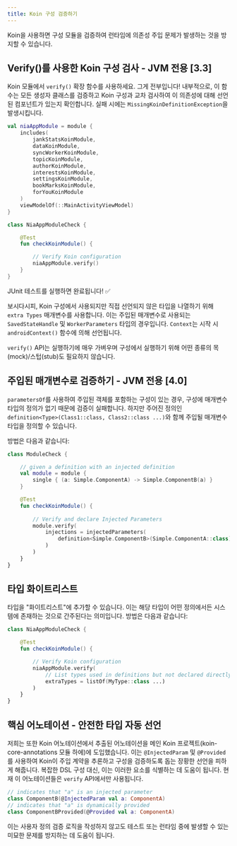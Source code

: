 ```yaml
---
title: Koin 구성 검증하기
---
```


Koin을 사용하면 구성 모듈을 검증하여 런타임에 의존성 주입 문제가 발생하는 것을 방지할 수 있습니다.

## Verify()를 사용한 Koin 구성 검사 - JVM 전용 [3.3]

Koin 모듈에서 `verify()` 확장 함수를 사용하세요. 그게 전부입니다! 내부적으로, 이 함수는 모든 생성자 클래스를 검증하고 Koin 구성과 교차 검사하여 이 의존성에 대해 선언된 컴포넌트가 있는지 확인합니다. 실패 시에는 `MissingKoinDefinitionException`을 발생시킵니다.

```kotlin
val niaAppModule = module {
    includes(
        jankStatsKoinModule,
        dataKoinModule,
        syncWorkerKoinModule,
        topicKoinModule,
        authorKoinModule,
        interestsKoinModule,
        settingsKoinModule,
        bookMarksKoinModule,
        forYouKoinModule
    )
    viewModelOf(::MainActivityViewModel)
}
```

```kotlin
class NiaAppModuleCheck {

    @Test
    fun checkKoinModule() {

        // Verify Koin configuration
        niaAppModule.verify()
    }
}
```

JUnit 테스트를 실행하면 완료됩니다! ✅

보시다시피, Koin 구성에서 사용되지만 직접 선언되지 않은 타입을 나열하기 위해 `extra Types` 매개변수를 사용합니다. 이는 주입된 매개변수로 사용되는 `SavedStateHandle` 및 `WorkerParameters` 타입의 경우입니다. `Context`는 시작 시 `androidContext()` 함수에 의해 선언됩니다.

`verify()` API는 실행하기에 매우 가벼우며 구성에서 실행하기 위해 어떤 종류의 목(mock)/스텁(stub)도 필요하지 않습니다.

## 주입된 매개변수로 검증하기 - JVM 전용 [4.0]

`parametersOf`를 사용하여 주입된 객체를 포함하는 구성이 있는 경우, 구성에 매개변수 타입의 정의가 없기 때문에 검증이 실패합니다. 하지만 주어진 정의인 `definition<Type>(Class1::class, Class2::class ...)`와 함께 주입될 매개변수 타입을 정의할 수 있습니다.

방법은 다음과 같습니다:

```kotlin
class ModuleCheck {

    // given a definition with an injected definition
    val module = module {
        single { (a: Simple.ComponentA) -> Simple.ComponentB(a) }
    }

    @Test
    fun checkKoinModule() {
        
        // Verify and declare Injected Parameters
        module.verify(
            injections = injectedParameters(
                definition<Simple.ComponentB>(Simple.ComponentA::class)
            )
        )
    }
}
```

## 타입 화이트리스트

타입을 "화이트리스트"에 추가할 수 있습니다. 이는 해당 타입이 어떤 정의에서든 시스템에 존재하는 것으로 간주된다는 의미입니다. 방법은 다음과 같습니다:

```kotlin
class NiaAppModuleCheck {

    @Test
    fun checkKoinModule() {

        // Verify Koin configuration
        niaAppModule.verify(
            // List types used in definitions but not declared directly (like parameter injection)
            extraTypes = listOf(MyType::class ...)
        )
    }
}
```

## 핵심 어노테이션 - 안전한 타입 자동 선언

저희는 또한 Koin 어노테이션에서 추출된 어노테이션을 메인 Koin 프로젝트(koin-core-annotations 모듈 하에)에 도입했습니다.
이는 `@InjectedParam` 및 `@Provided`를 사용하여 Koin이 주입 계약을 추론하고 구성을 검증하도록 돕는 장황한 선언을 피하게 해줍니다. 복잡한 DSL 구성 대신, 이는 이러한 요소를 식별하는 데 도움이 됩니다.
현재 이 어노테이션들은 `verify` API에서만 사용됩니다.

```kotlin
// indicates that "a" is an injected parameter
class ComponentB(@InjectedParam val a: ComponentA)
// indicates that "a" is dynamically provided
class ComponentBProvided(@Provided val a: ComponentA)
```

이는 사용자 정의 검증 로직을 작성하지 않고도 테스트 또는 런타임 중에 발생할 수 있는 미묘한 문제를 방지하는 데 도움이 됩니다.